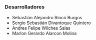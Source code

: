 ﻿ <h3>Desarrolladores</h3>
    <ul>
      <li>Sebastián Alejandro Rincó Burgos </li>
      <li>Sergio Sebastián Divantoque Quintero</li>
      <li>Andres Felipe Wilches Salas</li>
      <li>Marlon Gerardo Alarcon Molina </li>
  </ul>

